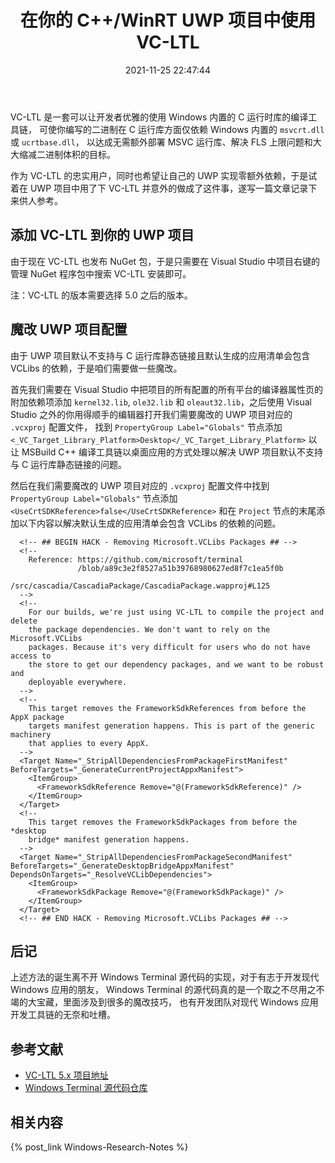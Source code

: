 ﻿---
title: 在你的 C++/WinRT UWP 项目中使用 VC-LTL
date: 2021-11-25 22:47:44
categories:
- [技术, Windows, Windows 研究笔记, 开发环境]
tags:
- 技术
- Windows
- Windows 研究笔记
- 开发环境
---

VC-LTL 是一套可以让开发者优雅的使用 Windows 内置的 C 运行时库的编译工具链，
可使你编写的二进制在 C 运行库方面仅依赖 Windows 内置的 `msvcrt.dll` 或 `ucrtbase.dll`，
以达成无需额外部署 MSVC 运行库、解决 FLS 上限问题和大大缩减二进制体积的目标。

作为 VC-LTL 的忠实用户，同时也希望让自己的 UWP 实现零额外依赖，于是试着在 UWP 项目中用了下 VC-LTL
并意外的做成了这件事，遂写一篇文章记录下来供人参考。

## 添加 VC-LTL 到你的 UWP 项目

由于现在 VC-LTL 也发布 NuGet 包，于是只需要在 Visual Studio 中项目右键的管理 NuGet 程序包中搜索 VC-LTL 安装即可。

注：VC-LTL 的版本需要选择 5.0 之后的版本。

## 魔改 UWP 项目配置

由于 UWP 项目默认不支持与 C 运行库静态链接且默认生成的应用清单会包含 VCLibs 的依赖，于是咱们需要做一些魔改。

首先我们需要在 Visual Studio 中把项目的所有配置的所有平台的编译器属性页的附加依赖项添加 `kernel32.lib`, `ole32.lib` 和
`oleaut32.lib`，之后使用 Visual Studio 之外的你用得顺手的编辑器打开我们需要魔改的 UWP 项目对应的 `.vcxproj` 配置文件，
找到 `PropertyGroup Label="Globals"` 节点添加 `<_VC_Target_Library_Platform>Desktop</_VC_Target_Library_Platform>`
以让 MSBuild C++ 编译工具链以桌面应用的方式处理以解决 UWP 项目默认不支持与 C 运行库静态链接的问题。

然后在我们需要魔改的 UWP 项目对应的 `.vcxproj` 配置文件中找到 `PropertyGroup Label="Globals"` 节点添加
`<UseCrtSDKReference>false</UseCrtSDKReference>` 和在 `Project` 节点的末尾添加以下内容以解决默认生成的应用清单会包含
VCLibs 的依赖的问题。

```
  <!-- ## BEGIN HACK - Removing Microsoft.VCLibs Packages ## -->
  <!--
    Reference: https://github.com/microsoft/terminal
               /blob/a89c3e2f8527a51b39768980627ed8f7c1ea5f0b
               /src/cascadia/CascadiaPackage/CascadiaPackage.wapproj#L125
  -->
  <!-- 
    For our builds, we're just using VC-LTL to compile the project and delete
    the package dependencies. We don't want to rely on the Microsoft.VCLibs 
    packages. Because it's very difficult for users who do not have access to 
    the store to get our dependency packages, and we want to be robust and 
    deployable everywhere.
  -->
  <!--
    This target removes the FrameworkSdkReferences from before the AppX package
    targets manifest generation happens. This is part of the generic machinery 
    that applies to every AppX. 
  -->
  <Target Name="_StripAllDependenciesFromPackageFirstManifest" BeforeTargets="_GenerateCurrentProjectAppxManifest">
    <ItemGroup>
      <FrameworkSdkReference Remove="@(FrameworkSdkReference)" />
    </ItemGroup>
  </Target>
  <!--
    This target removes the FrameworkSdkPackages from before the *desktop 
    bridge* manifest generation happens. 
  -->
  <Target Name="_StripAllDependenciesFromPackageSecondManifest" BeforeTargets="_GenerateDesktopBridgeAppxManifest" DependsOnTargets="_ResolveVCLibDependencies">
    <ItemGroup>
      <FrameworkSdkPackage Remove="@(FrameworkSdkPackage)" />
    </ItemGroup>
  </Target>
  <!-- ## END HACK - Removing Microsoft.VCLibs Packages ## -->
```

## 后记

上述方法的诞生离不开 Windows Terminal 源代码的实现，对于有志于开发现代 Windows 应用的朋友，
Windows Terminal 的源代码真的是一个取之不尽用之不竭的大宝藏，里面涉及到很多的魔改技巧，
也有开发团队对现代 Windows 应用开发工具链的无奈和吐槽。

## 参考文献

- [VC-LTL 5.x 项目地址](https://github.com/Chuyu-Team/VC-LTL5)
- [Windows Terminal 源代码仓库](https://github.com/microsoft/terminal)

## 相关内容

{% post_link Windows-Research-Notes %}
